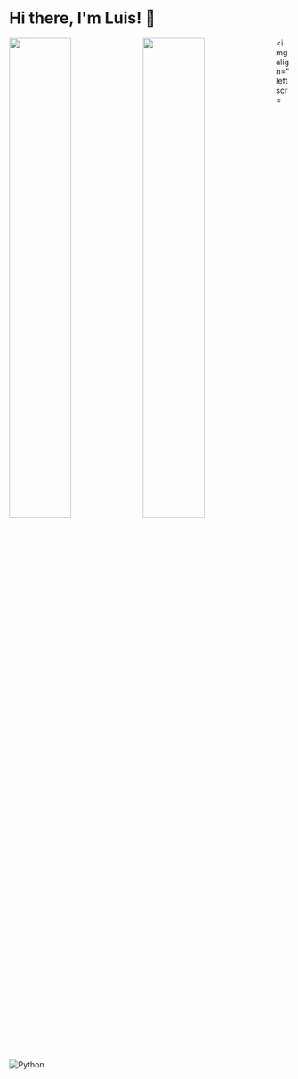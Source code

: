# Hi there, I'm Luis! 👋 

<img align="left" width="47%" src="https://github-readme-stats.vercel.app/api?username=D0nFrancesco&show_icons=true&theme=radical" />

<img align="left" width="47%" src="https://github-readme-stats.vercel.app/api/top-langs/?username=D0nFrancesco&layout=compact)](https://github.com/anuraghazra/github-readme-stats"/>

<img align="left scr=![Python](https://img.shields.io/badge/python-3670A0?style=for-the-badge&logo=python&logoColor=ffdd54)
                                                                                            
